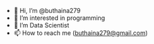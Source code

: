 - 👋 Hi, I’m @buthaina279
- 👀 I’m interested in programming
- 🌱 I’m Data Scientist
- 📫 How to reach me (buthaina279@gmail.com)
